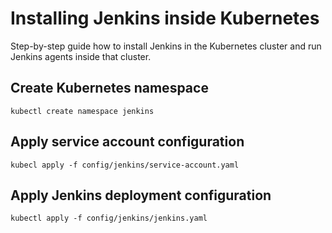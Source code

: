 # Installing Jenkins inside Kubernetes

Step-by-step guide how to install Jenkins in the Kubernetes cluster and run Jenkins agents inside that cluster.

## Create Kubernetes namespace

`kubectl create namespace jenkins`

## Apply service account configuration

`kubecl apply -f config/jenkins/service-account.yaml`

## Apply Jenkins deployment configuration

`kubectl apply -f config/jenkins/jenkins.yaml`
